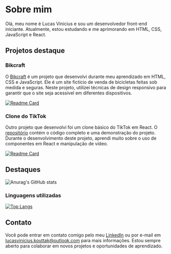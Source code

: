 # Sobre mim

Olá, meu nome é Lucas Vinicius e sou um desenvolvedor front-end iniciante. Atualmente, estou estudando e me aprimorando em HTML, CSS, JavaScript e React.

## Projetos destaque

### Bikcraft

O [Bikcraft](https://github.com/KouttaK/bikcraft) é um projeto que desenvolvi durante meu aprendizado em HTML, CSS e JavaScript. Ele é um site fictício de venda de bicicletas feitas sob medida e seguras. Neste projeto, utilizei técnicas de design responsivo para garantir que o site seja acessível em diferentes dispositivos.

[![Readme Card](https://github-readme-stats.vercel.app/api/pin/?username=KouttaK&repo=bikcraft)](https://github.com/anuraghazra/github-readme-stats)

### Clone do TikTok

Outro projeto que desenvolvi foi um clone básico do TikTok em React. O [repositório](https://github.com/KouttaK/jornadadev) contém o código completo e uma demonstração do projeto. Durante o desenvolvimento deste projeto, aprendi muito sobre o uso de componentes em React e manipulação de vídeo.

[![Readme Card](https://github-readme-stats.vercel.app/api/pin/?username=KouttaK&repo=jornadadev)](https://github.com/anuraghazra/github-readme-stats)

## Destaques

![Anurag's GitHub stats](https://github-readme-stats.vercel.app/api?username=KouttaK&show_icons=true)

### Linguagens utilizadas

[![Top Langs](https://github-readme-stats.vercel.app/api/top-langs/?username=KouttaK)](https://github.com/anuraghazra/github-readme-stats)

## Contato

Você pode entrar em contato comigo pelo meu [LinkedIn](https://www.linkedin.com/in/lucas-vinicius-a2979023a/) ou por e-mail em [lucasvinicius.kouttak@outlook.com](mailto:lucasvinicius.kouttak@outlook.com) para mais informações. Estou sempre aberto para colaborar em novos projetos e oportunidades de aprendizado.
